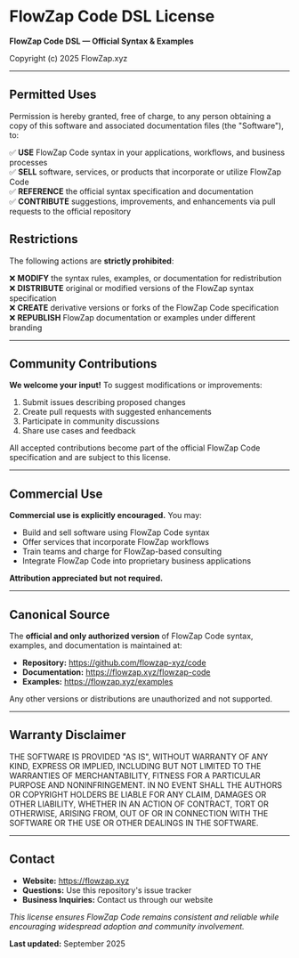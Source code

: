 # FlowZap Code DSL License

**FlowZap Code DSL — Official Syntax & Examples**

Copyright (c) 2025 FlowZap.xyz

---

## Permitted Uses

Permission is hereby granted, free of charge, to any person obtaining a copy of this software and associated documentation files (the "Software"), to:

✅ **USE** FlowZap Code syntax in your applications, workflows, and business processes  
✅ **SELL** software, services, or products that incorporate or utilize FlowZap Code  
✅ **REFERENCE** the official syntax specification and documentation  
✅ **CONTRIBUTE** suggestions, improvements, and enhancements via pull requests to the official repository  

## Restrictions

The following actions are **strictly prohibited**:

❌ **MODIFY** the syntax rules, examples, or documentation for redistribution  
❌ **DISTRIBUTE** original or modified versions of the FlowZap syntax specification  
❌ **CREATE** derivative versions or forks of the FlowZap Code specification  
❌ **REPUBLISH** FlowZap documentation or examples under different branding  

---

## Community Contributions

**We welcome your input!** To suggest modifications or improvements:

1. Submit issues describing proposed changes
2. Create pull requests with suggested enhancements  
3. Participate in community discussions
4. Share use cases and feedback

All accepted contributions become part of the official FlowZap Code specification and are subject to this license.

---

## Commercial Use

**Commercial use is explicitly encouraged.** You may:
- Build and sell software using FlowZap Code syntax
- Offer services that incorporate FlowZap workflows
- Train teams and charge for FlowZap-based consulting
- Integrate FlowZap Code into proprietary business applications

**Attribution appreciated but not required.**

---

## Canonical Source

The **official and only authorized version** of FlowZap Code syntax, examples, and documentation is maintained at:

- **Repository:** https://github.com/flowzap-xyz/code
- **Documentation:** https://flowzap.xyz/flowzap-code  
- **Examples:** https://flowzap.xyz/examples

Any other versions or distributions are unauthorized and not supported.

---

## Warranty Disclaimer

THE SOFTWARE IS PROVIDED "AS IS", WITHOUT WARRANTY OF ANY KIND, EXPRESS OR IMPLIED, INCLUDING BUT NOT LIMITED TO THE WARRANTIES OF MERCHANTABILITY, FITNESS FOR A PARTICULAR PURPOSE AND NONINFRINGEMENT. IN NO EVENT SHALL THE AUTHORS OR COPYRIGHT HOLDERS BE LIABLE FOR ANY CLAIM, DAMAGES OR OTHER LIABILITY, WHETHER IN AN ACTION OF CONTRACT, TORT OR OTHERWISE, ARISING FROM, OUT OF OR IN CONNECTION WITH THE SOFTWARE OR THE USE OR OTHER DEALINGS IN THE SOFTWARE.

---

## Contact

- **Website:** https://flowzap.xyz
- **Questions:** Use this repository's issue tracker
- **Business Inquiries:** Contact us through our website

*This license ensures FlowZap Code remains consistent and reliable while encouraging widespread adoption and community involvement.*

**Last updated:** September 2025
